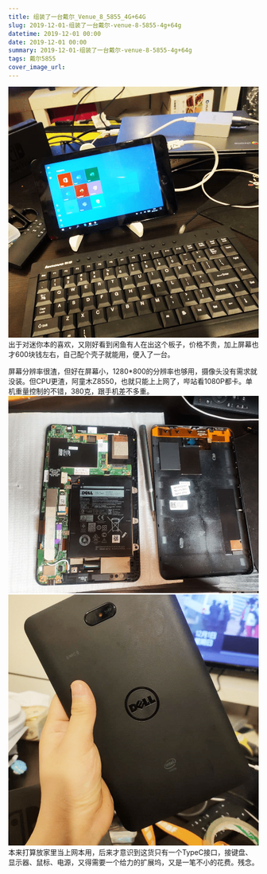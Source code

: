 ```yaml
---
title: 组装了一台戴尔_Venue_8_5855_4G+64G
slug: 2019-12-01-组装了一台戴尔-venue-8-5855-4g+64g
datetime: 2019-12-01 00:00
date: 2019-12-01 00:00
summary: 2019-12-01-组装了一台戴尔-venue-8-5855-4g+64g
tags: 戴尔5855
cover_image_url: 
---
```

![43644-1g3glu8dmxr.png](../assets/2019/09/3562444274.png)
出于对迷你本的喜欢，又刚好看到闲鱼有人在出这个板子，价格不贵，加上屏幕也才600块钱左右，自己配个壳子就能用，便入了一台。
<!--more-->
屏幕分辨率很渣，但好在屏幕小，1280*800的分辨率也够用，摄像头没有需求就没装。但CPU更渣，阿童木Z8550，也就只能上上网了，哔站看1080P都卡。单机重量控制的不错，380克，跟手机差不多重。
![58115-s29jsl2gv2.png](../assets/2019/09/1252459604.png)
![62919-n5bp7gqjhb.png](../assets/2019/09/2856303067.png)
本来打算放家里当上网本用，后来才意识到这货只有一个TypeC接口，接键盘、显示器、鼠标、电源，又得需要一个给力的扩展坞，又是一笔不小的花费。残念。